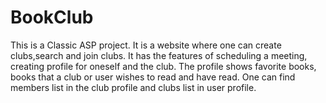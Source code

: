 # BookClub

This is a Classic ASP project. It is a website where one can create clubs,search and join clubs.
It has the features of scheduling a meeting, creating profile for oneself and the club.
The profile shows favorite books, books that a club or user wishes to read and have read.
One can find members list in the club profile and clubs list in user profile.
